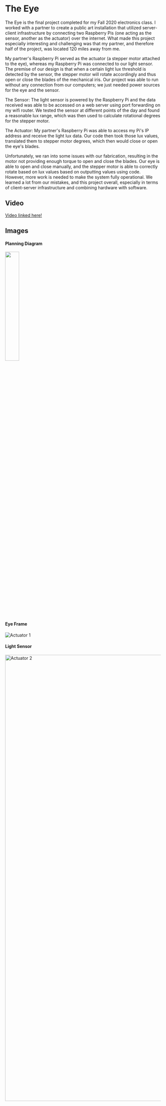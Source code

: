 # The Eye

The Eye is the final project completed for my Fall 2020 electronics class. I worked with a partner to create a public art installation that utilized server-client infrastructure by connecting two Raspberry Pis (one acting as the sensor, another as the actuator) over the internet. What made this project especially interesting and challenging was that my partner, and therefore half of the project, was located 120 miles away from me.

My partner's Raspberry Pi served as the actuator (a stepper motor attached to the eye), whereas my Raspberry Pi was connected to our light sensor. The premise of our design is that when a certain light lux threshold is detected by the sensor, the stepper motor will rotate accordingly and thus open or close the blades of the mechanical iris. Our project was able to run without any connection from our computers; we just needed power sources for the eye and the sensor. 

The Sensor: The light sensor is powered by the Raspberry Pi and the data received was able to be accessed on a web server using port forwarding on my wifi router. We tested the sensor at different points of the day and found a reasonable lux range, which was then used to calculate rotational degrees for the stepper motor.

The Actuator: My partner's Raspberry Pi was able to access my Pi's IP address and receive the light lux data. Our code then took those lux values, translated them to stepper motor degrees, which then would close or open the eye's blades. 

Unfortunately, we ran into some issues with our fabrication, resulting in the motor not providing enough torque to open and close the blades. Our eye is able to open and close manually, and the stepper motor is able to correctly rotate based on lux values based on outputting values using code. However, more work is needed to make the system fully operational. We learned a lot from our mistakes, and this project overall, especially in terms of client-server infrastructure and combining hardware with software. 

## Video 
[Video linked here!](https://youtu.be/_CRtaVYgQiY)

## Images

#### Planning Diagram
<image align="center" src = "https://user-images.githubusercontent.com/49819466/131192796-d366aaee-7db9-4f9a-a5b4-f2d90e2638fb.jpg" height=30% widt=30%>
  
#### Eye Frame
![Actuator 1](https://user-images.githubusercontent.com/49819466/131192822-f2c5df77-13cc-4544-97ab-5084423581e6.jpeg)

#### Light Sensor 
<img width="1437" alt="Actuator 2" src="https://user-images.githubusercontent.com/49819466/131192826-40b9d22c-64e0-4670-b226-a1b662a19370.png">
